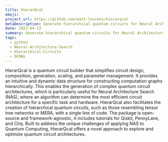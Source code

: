 ```yaml
---
title: HierarQcal
emoji: 🪡
project_url: https://github.com/matt-lourens/hierarqcal
metaDescription: Generate hierarchical quantum circuits for Neural Architecture Search.
date: 2023-04-13
summary: Generate hierarchical quantum circuits for Neural Architecture Search.
tags:
  - python
  - Neural-Architecture-Search
  - Hierarchical-Circuits
  - QCNNs
---
```


HierarQcal is a quantum circuit builder that simplifies circuit design, composition, generation, scaling, and parameter management. It provides an intuitive and dynamic data structure for constructing computation graphs hierarchically. This enables the generation of complex quantum circuit architectures, which is particularly useful for Neural Architecture Search (NAS), where an algorithm can determine the most efficient circuit architecture for a specific task and hardware. HierarQcal also facilitates the creation of hierarchical quantum circuits, such as those resembling tensor tree networks or MERA, with a single line of code. The package is open-source and framework-agnostic, it includes tutorials for Qiskit, PennyLane, and Cirq. Built to address the unique challenges of applying NAS to Quantum Computing, HierarQcal offers a novel approach to explore and optimize quantum circuit architectures.
